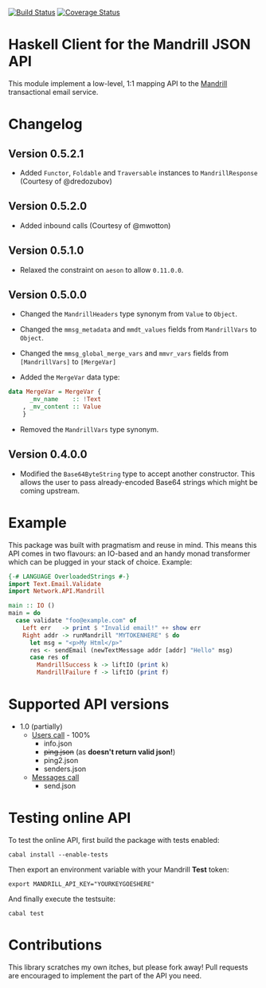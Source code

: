 [![Build Status](https://travis-ci.org/adinapoli/mandrill.svg?branch=master)](https://travis-ci.org/adinapoli/mandrill)
[![Coverage Status](https://img.shields.io/coveralls/adinapoli/mandrill.svg)](https://coveralls.io/r/adinapoli/mandrill)

# Haskell Client for the Mandrill JSON API

This module implement a low-level, 1:1 mapping API to
the [Mandrill](http://mandrillapp.com) transactional email service.

# Changelog

## Version 0.5.2.1

* Added `Functor`, `Foldable` and `Traversable` instances to `MandrillResponse` (Courtesy of @dredozubov)

## Version 0.5.2.0

* Added inbound calls (Courtesy of @mwotton)

## Version 0.5.1.0

* Relaxed the constraint on `aeson` to allow `0.11.0.0`.

## Version 0.5.0.0

* Changed the `MandrillHeaders` type synonym from `Value` to `Object`.

* Changed the `mmsg_metadata` and `mmdt_values` fields from `MandrillVars` to `Object`.

* Changed the `mmsg_global_merge_vars` and `mmvr_vars` fields from `[MandrillVars]` to `[MergeVar]`

* Added the `MergeVar` data type:

```haskell
data MergeVar = MergeVar {
      _mv_name    :: !Text
    , _mv_content :: Value
    }
```

* Removed the `MandrillVars` type synonym.

## Version 0.4.0.0

* Modified the `Base64ByteString` type to accept another constructor. This
  allows the user to pass already-encoded Base64 strings which might be coming
  upstream.

# Example

This package was built with pragmatism and reuse in mind. This means
this API comes in two flavours: an IO-based and an handy monad transformer
which can be plugged in your stack of choice.
Example:

``` haskell
{-# LANGUAGE OverloadedStrings #-}
import Text.Email.Validate
import Network.API.Mandrill

main :: IO ()
main = do
  case validate "foo@example.com" of
    Left err   -> print $ "Invalid email!" ++ show err
    Right addr -> runMandrill "MYTOKENHERE" $ do
      let msg = "<p>My Html</p>"
      res <- sendEmail (newTextMessage addr [addr] "Hello" msg)
      case res of
        MandrillSuccess k -> liftIO (print k)
        MandrillFailure f -> liftIO (print f)
```

# Supported API versions

* 1.0 (partially)
  - [Users call](https://mandrillapp.com/api/docs/users.JSON.html) - 100%
    + info.json
    + ~~ping.json~~ (as **doesn't return valid json!**)
    + ping2.json
    + senders.json
  - [Messages call](https://mandrillapp.com/api/docs/messages.JSON.html)
    + send.json

# Testing online API

To test the online API, first build the package with tests enabled:

```
cabal install --enable-tests
```

Then export an environment variable with your Mandrill **Test** token:

```
export MANDRILL_API_KEY="YOURKEYGOESHERE"
```

And finally execute the testsuite:

```
cabal test
```

# Contributions
This library scratches my own itches, but please fork away!
Pull requests are encouraged to implement the part of the API
you need.
